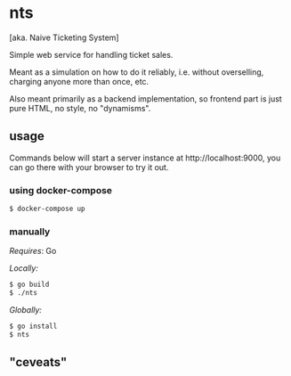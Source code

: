 # nts

[aka. Naive Ticketing System]

Simple web service for handling ticket sales.

Meant as a simulation on how to do it reliably, i.e. without overselling, charging anyone more than once, etc.

Also meant primarily as a backend implementation, so frontend part is just pure HTML, no style, no "dynamisms".

## usage

Commands below will start a server instance at http://localhost:9000, you can go there with your browser to try it out.

### using docker-compose

```bash
$ docker-compose up
```

### manually

*Requires*: Go

*Locally:*

```bash
$ go build
$ ./nts
```

*Globally:*

```bash
$ go install
$ nts
```

## "ceveats"

